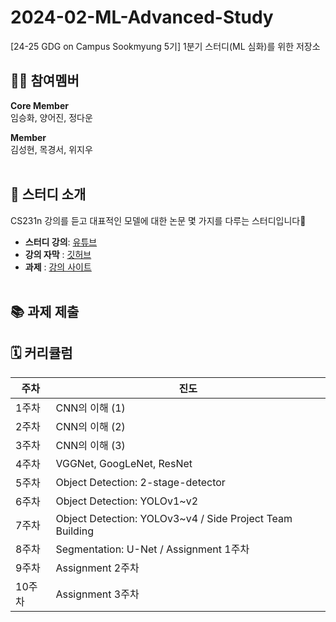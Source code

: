 # 2024-02-ML-Advanced-Study
[24-25 GDG on Campus Sookmyung 5기] 1분기 스터디(ML 심화)를 위한 저장소


## 👏🏻 참여멤버
**Core Member**<br/>
임승화, 양어진, 정다운

**Member**<br/>
김성현, 목경서, 위지우 </br></br>

## 📖 스터디 소개
CS231n 강의를 듣고 대표적인 모델에 대한 논문 몇 가지를 다루는 스터디입니다🤗 
- **스터디 강의**: [유튜브](https://www.youtube.com/playlist?list=PL3FW7Lu3i5JvHM8ljYj-zLfQRF3EO8sYv)
- **강의 자막** : [깃허브](https://github.com/visionNoob/CS231N_17_KOR_SUB)
- **과제** : [강의 사이트](https://cs231n.github.io/)
</br></br>

## 📚 과제 제출


## 🗓️ 커리큘럼
| 주차 | 진도 |
|--|--|
|1주차| CNN의 이해 (1) |
|2주차| CNN의 이해 (2) | 
|3주차| CNN의 이해 (3) |
|4주차| VGGNet, GoogLeNet, ResNet |
|5주차| Object Detection: 2-stage-detector |
|6주차| Object Detection: YOLOv1~v2 |
|7주차| Object Detection: YOLOv3~v4 / Side Project Team Building |
|8주차| Segmentation: U-Net / Assignment 1주차 |
|9주차| Assignment 2주차 |
|10주차| Assignment 3주차 |
